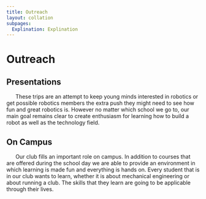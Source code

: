```yaml
---
title: Outreach
layout: collation
subpages:
  Explination: Explination
---
```

Outreach
========

Presentations
---
<otherFile id="Explination" > </otherFile>

&nbsp;&nbsp;&nbsp;&nbsp;&nbsp;&nbsp;These trips are an attempt to keep young minds interested in robotics or get possible robotics members the extra push they might need to see how fun and great robotics is. However no matter which school we go to, our main goal remains clear to create enthusiasm for learning how to build a robot as well as the technology field.

On Campus
---
&nbsp;&nbsp;&nbsp;&nbsp;&nbsp;&nbsp;Our club fills an important role on campus. In addition to courses that are offered during the school day we are able to provide an environment in which learning is made fun and everything is hands on. Every student that is in our club wants to learn, whether it is about mechanical engineering or about running a club. The skills that they learn are going to be applicable through their lives.
